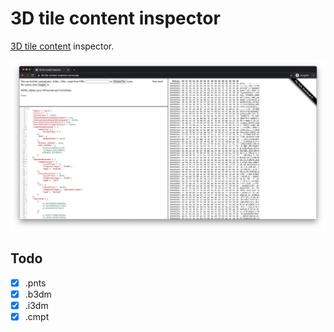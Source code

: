 # 3D tile content inspector

[3D tile content](https://github.com/CesiumGS/3d-tiles/blob/master/specification/README.md#tile-format-specifications) inspector.

[![screenshot.png](docs/screenshot.png)](https://3d-tile-content-inspector.vercel.app/)

## Todo

- [x] .pnts
- [x] .b3dm
- [x] .i3dm
- [x] .cmpt
